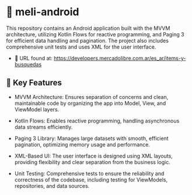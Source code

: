 # 📱 meli-android

This repository contains an Android application built with the MVVM architecture, utilizing Kotlin Flows for reactive programming, and Paging 3 for efficient data handling and pagination. The project also includes comprehensive unit tests and uses XML for the user interface.

- 🔗 URL found at: https://developers.mercadolibre.com.ar/es_ar/items-y-busquedas

## 🚀 Key Features

- MVVM Architecture:
Ensures separation of concerns and clean, maintainable code by organizing the app into Model, View, and ViewModel layers.

- Kotlin Flows:
Enables reactive programming, handling asynchronous data streams efficiently.

- Paging 3 Library:
Manages large datasets with smooth, efficient pagination, optimizing memory usage and performance.

- XML-Based UI:
The user interface is designed using XML layouts, providing flexibility and clear separation from the business logic.

- Unit Testing:
Comprehensive tests to ensure the reliability and correctness of the codebase, including testing for ViewModels, repositories, and data sources.
